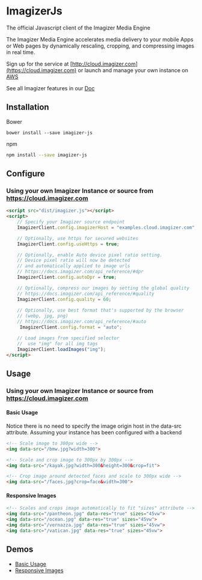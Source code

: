 # ImagizerJs

The official Javascript client of the Imagizer Media Engine

The Imagizer Media Engine accelerates media delivery to your mobile Apps or Web pages by dynamically rescaling, cropping, and compressing images in real time.

Sign up for the service at [http://cloud.imagizer.com](https://cloud.imagizer.com) or launch and manage your own instance on [AWS](https://aws.amazon.com/marketplace/pp/B019YEIK7M)

See all Imagizer features in our [Doc](https://docs.imagizer.com)

## Installation
Bower
```
bower install --save imagizer-js
```
npm
```bash
npm install --save imagizer-js
```

## Configure

### Using your own Imagizer Instance or source from https://cloud.imagizer.com
```html
<script src="dist/imagizer.js"></script>
<script>
    // Specify your Imagizer source endpoint
    ImagizerClient.config.imagizerHost = "examples.cloud.imagizer.com";

    // Optionally, use https for secured websites
    ImagizerClient.config.useHttps = true;

    // Optionally, enable Auto device pixel ratio setting.
    // Device pixel ratio will now be detected
    // and automatically applied to image urls
    // https://docs.imagizer.com/api_reference/#dpr
    ImagizerClient.config.autoDpr = true;

    // Optionally, compress our images by setting the global quality
    // https://docs.imagizer.com/api_reference/#quality
    ImagizerClient.config.quality = 60;
 
    // Optionally, use best format that's supported by the browser
    // (webp, jpg, png)
    // https://docs.imagizer.com/api_reference/#auto
     ImagizerClient.config.format = "auto";

    // Load images from specified selector
    //  use "img" for all img tags
    ImagizerClient.loadImages("img");
</script>
```

## Usage

### Using your own Imagizer Instance or source from https://cloud.imagizer.com
#### Basic Usage

Notice there is no need to specify the image origin host in the data-src attribute.
Assuming your instance has been configured with a backend

```html
<!-- Scale image to 300px wide -->
<img data-src="/bmw.jpg?width=300">

<!-- Scale and crop image to 300px by 300px -->
<img data-src="/kayak.jpg?width=300&height=300&crop=fit">

<!-- Crop image around detected faces and scale to 300px wide -->
<img data-src="/faces.jpg?crop=face&width=300">
```
#### Responsive Images

```html
<!-- Scales and crops image automatically to fit "sizes" attribute -->
<img data-src="/pantheon.jpg" data-res="true" sizes="45vw">
<img data-src="/ocean.jpg" data-res="true" sizes="45vw">
<img data-src="/vernazza.jpg" data-res="true" sizes="45vw">
<img data-src="/vatican.jpg" data-res="true" sizes="45vw">
```

## Demos
- [Basic Usage](http://nventify.github.io/ImagizerJs/demo/resize_images.html)	
- [Responsive Images](http://nventify.github.io/ImagizerJs/demo/responsive_images.html)
